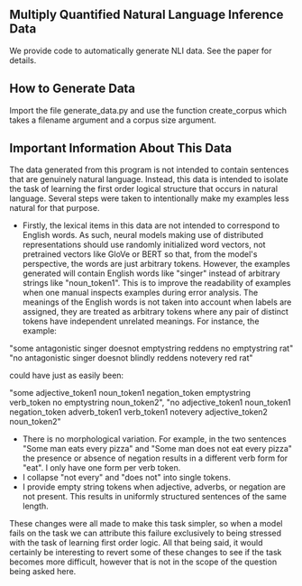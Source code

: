 ## Multiply Quantified Natural Language Inference Data
We provide code to automatically generate NLI data. See the paper for details.

## How to Generate Data

Import the file generate_data.py and use the function create_corpus which takes a filename argument and a corpus size argument.

## Important Information About This Data
The data generated from this program is not intended to contain sentences that are genuinely natural language. Instead, this data is intended to isolate the task of learning the first order logical structure that occurs in natural language.
Several steps were taken to intentionally make my examples less natural for that purpose.  

* Firstly, the lexical items in this data are not intended to correspond to English words. As such, neural models making use of distributed representations should use randomly initialized word vectors, not pretrained vectors like GloVe or BERT so that, from the model's perspective, the words are just arbitrary tokens. However, the examples generated will contain English words like "singer" instead of arbitrary strings like "noun_token1". This is to improve the readability of examples when one manual inspects examples during error analysis. The meanings of the English words is not taken into account when labels are assigned, they are treated as arbitrary tokens where any pair of distinct tokens have independent unrelated meanings. For instance, the example:

"some antagonistic singer doesnot emptystring reddens no emptystring rat"
"no antagonistic singer doesnot blindly reddens notevery red rat"  

could have just as easily been:

"some adjective_token1 noun_token1 negation_token emptystring verb_token no emptystring noun_token2",
 "no adjective_token1 noun_token1 negation_token adverb_token1 verb_token1 notevery adjective_token2 noun_token2"

* There is no morphological variation. For example, in the two sentences "Some man eats every pizza" and "Some man does not eat every pizza" the presence or absence of negation results in a different verb form for "eat". I only have one form per verb token.
* I collapse "not every" and "does not" into single tokens.
* I provide empty string tokens when adjective, adverbs, or negation are not present. This results in uniformly structured sentences of the same length.

These changes were all made to make this task simpler, so when a model fails on the task we can attribute this failure exclusively to being stressed with the task of learning first order logic. All that being said, it would certainly be interesting to revert some of these changes to see if the task becomes more difficult, however that is not in the scope of the question being asked here.
